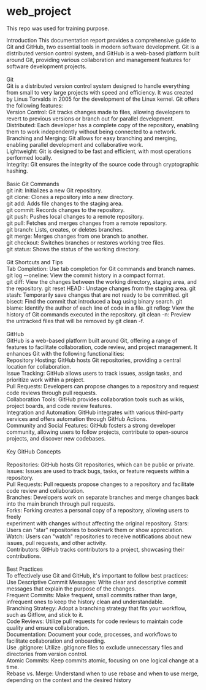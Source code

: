 # web_project
This repo was used for training purpose.  

 Introduction
This documentation report provides a comprehensive guide to Git and GitHub, two essential tools in modern software development. Git is a distributed version control system, and GitHub is a web-based platform built around Git, providing various collaboration and management features for software development projects.
<br><br>
Git<br>
Git is a distributed version control system designed to handle everything from small to very large projects with speed and efficiency. It was created by Linus Torvalds in 2005 for the development of the Linux kernel. Git offers the following features:<br>
Version Control: Git tracks changes made to files, allowing developers to revert to previous versions or branch out for parallel development.<br>
Distributed: Each developer has a complete copy of the repository, enabling them to work independently without being connected to a network.<br>
Branching and Merging: Git allows for easy branching and merging, enabling parallel development and collaborative work.<br>
Lightweight: Git is designed to be fast and efficient, with most operations performed locally.<br>
Integrity: Git ensures the integrity of the source code through cryptographic hashing.<br><br>
Basic Git Commands<br>
git init: Initializes a new Git repository.<br>
git clone: Clones a repository into a new directory.<br>
git add: Adds file changes to the staging area.<br>
git commit: Records changes to the repository.<br>
git push: Pushes local changes to a remote repository.<br>
git pull: Fetches and merges changes from a remote repository.<br>
git branch: Lists, creates, or deletes branches.<br>
git merge: Merges changes from one branch to another.<br>
git checkout: Switches branches or restores working tree files.<br>
git status: Shows the status of the working directory.<br><br>
 Git Shortcuts and Tips<br>
Tab Completion: Use tab completion for Git commands and branch names.<br>
git log --oneline: View the commit history in a compact format.<br>
git diff: View the changes between the working directory, staging area, and the repository.
git reset HEAD <file>: Unstage changes from the staging area.
git stash: Temporarily save changes that are not ready to be committed.
git bisect: Find the commit that introduced a bug using binary search.
git blame: Identify the author of each line of code in a file.
git reflog: View the history of Git commands executed in the repository.
git clean -n: Preview the untracked files that will be removed by git clean -f.<br><br>
GitHub<br>
GitHub is a web-based platform built around Git, offering a range of features to facilitate collaboration, code review, and project management. It enhances Git with the following functionalities:<br>
Repository Hosting: GitHub hosts Git repositories, providing a central location for collaboration.<br>
Issue Tracking: GitHub allows users to track issues, assign tasks, and prioritize work within a project.<br>
Pull Requests: Developers can propose changes to a repository and request code reviews through pull requests.
<br>Collaboration Tools: GitHub provides collaboration tools such as wikis, project boards, and code review features.
<br>Integration and Automation: GitHub integrates with various third-party services and offers automation through GitHub Actions.
<br>Community and Social Features: GitHub fosters a strong developer community, allowing users to follow projects, contribute to open-source projects, and discover new codebases.<br><br>
Key GitHub Concepts<br>
<br>Repositories: GitHub hosts Git repositories, which can be public or private.
<br>Issues: Issues are used to track bugs, tasks, or feature requests within a repository.
<br>Pull Requests: Pull requests propose changes to a repository and facilitate code review and collaboration.<br>
Branches: Developers work on separate branches and merge changes back into the main branch through pull requests.<br>
Forks: Forking creates a personal copy of a repository, allowing users to freely <br>experiment with changes without affecting the original repository.
Stars: Users can "star" repositories to bookmark them or show appreciation.<br>
Watch: Users can "watch" repositories to receive notifications about new issues, pull requests, and other activity.<br>
Contributors: GitHub tracks contributors to a project, showcasing their contributions.<br><br>
Best Practices<br>
To effectively use Git and GitHub, it's important to follow best practices:<br>
Use Descriptive Commit Messages: Write clear and descriptive commit messages that explain the purpose of the changes.<br>
Frequent Commits: Make frequent, small commits rather than large, infrequent ones to keep the history clean and understandable.<br>
Branching Strategy: Adopt a branching strategy that fits your workflow, such as Gitflow, and stick to it.<br>
Code Reviews: Utilize pull requests for code reviews to maintain code quality and ensure collaboration.<br>
Documentation: Document your code, processes, and workflows to facilitate collaboration and onboarding.<br>
Use .gitignore: Utilize .gitignore files to exclude unnecessary files and directories from version control.<br>
Atomic Commits: Keep commits atomic, focusing on one logical change at a time.<br>
Rebase vs. Merge: Understand when to use rebase and when to use merge, depending on the context and the desired history


